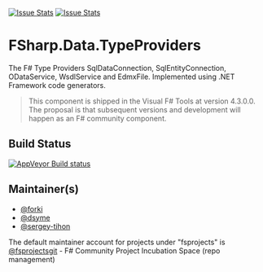 [![Issue Stats](http://issuestats.com/github/fsprojects/FSharp.Data.TypeProviders/badge/issue)](http://issuestats.com/github/fsprojects/FSharp.Data.TypeProviders)
[![Issue Stats](http://issuestats.com/github/fsprojects/FSharp.Data.TypeProviders/badge/pr)](http://issuestats.com/github/fsprojects/FSharp.Data.TypeProviders)

# FSharp.Data.TypeProviders

The F# Type Providers SqlDataConnection, SqlEntityConnection, ODataService, WsdlService and EdmxFile.
Implemented using .NET Framework code generators.

> This component is shipped in the Visual F# Tools at version 4.3.0.0. The proposal is that subsequent versions and development will happen as an F# community component.


## Build Status


[![AppVeyor Build status](https://ci.appveyor.com/api/projects/status/yr2h5p1brjq53p5w/branch/master?svg=true)](https://ci.appveyor.com/project/fsprojectsgit/fsharp-data-typeproviders/branch/master)

## Maintainer(s)

- [@forki](https://github.com/forki)
- [@dsyme](https://github.com/dsyme)
- [@sergey-tihon](https://github.com/sergey-tihon)

The default maintainer account for projects under "fsprojects" is [@fsprojectsgit](https://github.com/fsprojectsgit) - F# Community Project Incubation Space (repo management)
